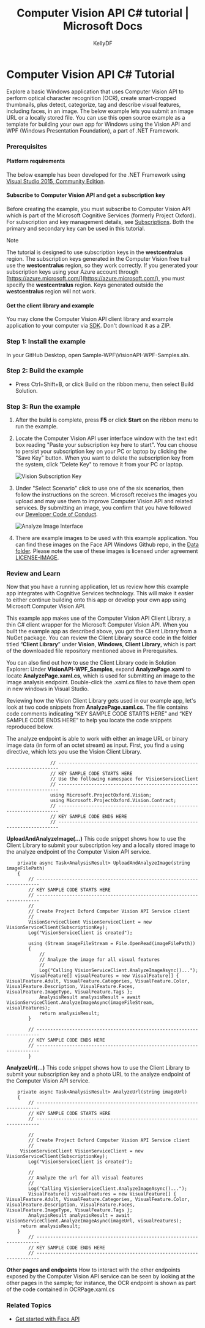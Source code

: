 ﻿---
title: Computer Vision API C# tutorial | Microsoft Docs
description: Explore a basic Windows app that uses the Computer Vision API in Microsoft Cognitive Services. Perform OCR, create thumbnails, and work with visual features in an image.
services: cognitive-services
author: KellyDF
manager: corncar
ms.service: cognitive-services
ms.component: computer-vision
ms.topic: article
ms.date: 05/22/2017
ms.author: kefre
#Customer intent: As a Windows developer, I want use the Custom Vision API to add image classification to my app.
---

# Computer Vision API C&#35; Tutorial

Explore a basic Windows application that uses Computer Vision API to perform optical character recognition (OCR), create smart-cropped thumbnails, plus detect, categorize, tag and describe visual features, including faces, in an image. The below example lets you submit an image URL or a locally stored file. You can use this open source example as a template for building your own app for Windows using the Vision API and WPF (Windows Presentation Foundation), a part of .NET Framework.

### Prerequisites

#### Platform requirements

The below example has been developed for the .NET Framework using [Visual Studio 2015, Community Edition](https://www.visualstudio.com/downloads/).

#### Subscribe to Computer Vision API and get a subscription key 

Before creating the example, you must subscribe to Computer Vision API which is part of the Microsoft Cognitive Services (formerly Project Oxford). For subscription and key management details, see [Subscriptions](https://azure.microsoft.com/try/cognitive-services/). Both the primary and secondary key can be used in this tutorial. 

> [!NOTE]
> The tutorial is designed to use subscription keys in the **westcentralus** region. The subscription keys generated in the Computer Vision free trail use the **westcentralus** region, so they work correctly. If you generated your subscription keys using your Azure account through [https://azure.microsoft.com/](https://azure.microsoft.com/), you must specify the **westcentralus** region. Keys generated outside the **westcentralus** region will not work.

#### Get the client library and example

You may clone the Computer Vision API client library and example application to your computer via [SDK](https://www.github.com/microsoft/cognitive-vision-windows). Don't download it as a ZIP.

### <a name="Step1">Step 1: Install the example</a>

In your GitHub Desktop, open Sample-WPF\VisionAPI-WPF-Samples.sln.

### <a name="Step2">Step 2: Build the example</a>

* Press Ctrl+Shift+B, or click Build on the ribbon menu, then select Build Solution.

### <a name="Step3">Step 3: Run the example</a>

1. After the build is complete, press **F5** or click **Start** on the ribbon menu to run the example.
2. Locate the Computer Vision API user interface window with the text edit box reading "Paste your subscription key here to start".
You can choose to persist your subscription key on your PC or laptop by clicking the "Save Key" button. When you want to delete the subscription key from the system, click "Delete Key" to remove it from your PC or laptop.

	![Vision Subscription Key](../Images/Vision_UI_Subscription.PNG)

3. Under "Select Scenario" click to use one of the six scenarios, then follow the instructions on the screen. Microsoft receives the images you upload and may use them to improve Computer Vision API and related services. By submitting an image, you confirm that you have followed our [Developer Code of Conduct](https://azure.microsoft.com/support/legal/developer-code-of-conduct/).

	![Analyze Image Interface](../Images/Analyze_Image_Example.PNG)

4. There are example images to be used with this example application. You can find these images on the Face API Windows Github repo, in the [Data folder](https://github.com/Microsoft/Cognitive-Face-Windows/tree/master/Data). Please note the use of these images is licensed under agreement [LICENSE-IMAGE](https://github.com/Microsoft/Cognitive-Face-Windows/blob/master/LICENSE-IMAGE.md).

### <a name="Review">Review and Learn</a>

Now that you have a running application, let us review how this example app integrates with Cognitive Services technology. This will make it easier to either continue building onto this app or develop your own app using Microsoft Computer Vision API.

This example app makes use of the Computer Vision API Client Library, a thin C# client wrapper for the Microsoft Computer Vision API. When you built the example app as described above, you got the Client Library from a NuGet package. You can review the Client Library source code in the folder titled “**Client Library**” under **Vision**, **Windows**, **Client Library**, which is part of the downloaded file repository mentioned above in Prerequisites.

You can also find out how to use the Client Library code in Solution Explorer: Under **VisionAPI-WPF_Samples**, expand **AnalyzePage.xaml** to locate **AnalyzePage.xaml.cs**, which is used for submitting an image to the image analysis endpoint. Double-click the .xaml.cs files to have them open in new windows in Visual Studio.

Reviewing how the Vision Client Library gets used in our example app, let's look at two code snippets from **AnalyzePage.xaml.cs**. The file contains code comments indicating “KEY SAMPLE CODE STARTS HERE” and “KEY SAMPLE CODE ENDS HERE” to help you locate the code snippets reproduced below.

The analyze endpoint is able to work with either an image URL or binary image data (in form of an octet stream) as input. First, you find a using directive, which lets you use the Vision Client Library.

```
	            // ----------------------------------------------------------------------
	            // KEY SAMPLE CODE STARTS HERE
	            // Use the following namespace for VisionServiceClient 
	            // ---------------------------------------------------------------------- 
	            using Microsoft.ProjectOxford.Vision; 
	            using Microsoft.ProjectOxford.Vision.Contract; 
	            // ----------------------------------------------------------------------
	            // KEY SAMPLE CODE ENDS HERE 
	            // ----------------------------------------------------------------------

```
**UploadAndAnalyzeImage(…)**
This code snippet shows how to use the Client Library to submit your subscription key and a locally stored image to the analyze endpoint of the Computer Vision API service.

```
	private async Task<AnalysisResult> UploadAndAnalyzeImage(string imageFilePath)
	{
	    // -----------------------------------------------------------------------
	    // KEY SAMPLE CODE STARTS HERE
	    // -----------------------------------------------------------------------	
	    //
	    // Create Project Oxford Computer Vision API Service client
	    //
	    VisionServiceClient VisionServiceClient = new VisionServiceClient(SubscriptionKey);
	    Log("VisionServiceClient is created");
	
	    using (Stream imageFileStream = File.OpenRead(imageFilePath))
	    {
	        //
	        // Analyze the image for all visual features
	        //
	        Log("Calling VisionServiceClient.AnalyzeImageAsync()...");
         VisualFeature[] visualFeatures = new VisualFeature[] { VisualFeature.Adult, VisualFeature.Categories, VisualFeature.Color, VisualFeature.Description, VisualFeature.Faces, VisualFeature.ImageType, VisualFeature.Tags };
	        AnalysisResult analysisResult = await VisionServiceClient.AnalyzeImageAsync(imageFileStream, visualFeatures);
	        return analysisResult;
	    }
	
	    // -----------------------------------------------------------------------
	    // KEY SAMPLE CODE ENDS HERE
	    // -----------------------------------------------------------------------
    	}
```
**AnalyzeUrl(…)**
This code snippet shows how to use the Client Library to submit your subscription key and a photo URL to the analyze endpoint of the Computer Vision API service.

```
	private async Task<AnalysisResult> AnalyzeUrl(string imageUrl)
	{
	    // -----------------------------------------------------------------------
	    // KEY SAMPLE CODE STARTS HERE
	    // -----------------------------------------------------------------------
	
	    //
	    // Create Project Oxford Computer Vision API Service client
	    //
     VisionServiceClient VisionServiceClient = new VisionServiceClient(SubscriptionKey);
	    Log("VisionServiceClient is created");
	
	    //
	    // Analyze the url for all visual features
	    //
	    Log("Calling VisionServiceClient.AnalyzeImageAsync()...");
	    VisualFeature[] visualFeatures = new VisualFeature[] { VisualFeature.Adult, VisualFeature.Categories, VisualFeature.Color, VisualFeature.Description, VisualFeature.Faces, VisualFeature.ImageType, VisualFeature.Tags };
	    AnalysisResult analysisResult = await VisionServiceClient.AnalyzeImageAsync(imageUrl, visualFeatures);
     return analysisResult;
	}
	    // -----------------------------------------------------------------------
	    // KEY SAMPLE CODE ENDS HERE
	    // -----------------------------------------------------------------------
```
**Other pages and endpoints**
How to interact with the other endpoints exposed by the Computer Vision API service can be seen by looking at the other pages in the sample; for instance, the OCR endpoint is shown as part of the code contained in OCRPage.xaml.cs 

### <a name="Related">Related Topics</a>
 * [Get started with Face API](../../Face/Tutorials/FaceAPIinCSharpTutorial.md)
 
 



